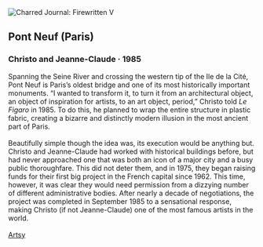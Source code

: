 <div class="artwork-of-the-day">
  <div class="container">
    <div class="img-wrapper">
      <img
        src="https://uploads2.wikiart.org/00246/images/christo-and-jeanne-claude/pont-neuf-paris-1975-85.jpg!Large.jpg"
        alt="Charred Journal: Firewritten V" />
    </div>
    <div class="artwork-detail">
      <div class="artwork-origin"> 
        <h2 class="artwork-name">Pont Neuf (Paris)</h2>
        <h3 class="artist">
          Christo and Jeanne-Claude
                    ·  1985
        </h3>
      </div>
      <p class="description">
        <span class="artwork-description-text ng-binding" ng-bind-html="viewModel.ArtworkOfTheDay.Description | unsafe">Spanning the Seine River and crossing the western tip of the Ile de la Cité, Pont Neuf is Paris’s oldest bridge and one of its most historically important monuments. “I wanted to transform it, to turn it from an architectural object, an object of inspiration for artists, to an art object, period,” Christo told <i>Le Figaro</i> in 1985. To do this, he planned to wrap the entire structure in plastic fabric, creating a bizarre and distinctly modern illusion in the most ancient part of Paris.<br><br>Beautifully simple though the idea was, its execution would be anything but. Christo and Jeanne-Claude had worked with historical buildings before, but had never approached one that was both an icon of a major city and a busy public thoroughfare. This did not deter them, and in 1975, they began raising funds for their first big project in the French capital since 1962. This time, however, it was clear they would need permission from a dizzying number of different administrative bodies. After nearly a decade of negotiations, the project was completed in September 1985 to a sensational response, making Christo (if not Jeanne-Claude) one of the most famous artists in the world.<br><br><a target="_blank" href="https://www.artsy.net/article/artsy-editorial-understanding-christo-jeanne-claude-6-pivotal-artworks">Artsy</a></span>
                        <div class="text-shadow-container" ng-show="showShadow" style=""></div>
      </p>
    </div>
  </div>

</div>
